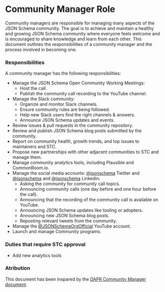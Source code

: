 # Community Manager Role

Community managers are responsible for managing many aspects of the JSON Schema community. The goal is to achieve and maintain a healthy and growing JSON Schema community where everyone feels welcome and is encouraged to share knowledge and learn from each other. This document outlines the responsibilities of a community manager and the process involved in becoming one.

### Responsibilities

A community manager has the following responsibilities:

* Manage the JSON Schema Open Community Working Meetings:
   * Host the call.
   * Publish the community call recording to the YouTube channel.
* Manage the Slack community:
   * Organize and monitor Slack channels.
   * Ensure community rules are being followed.
   * Help new Slack users find the right channels & answers.
   * Announce JSON Schema updates and events.
* Review issues & pull requests in the community repository.
* Review and publish JSON Schema blog posts submitted by the community.
* Report on community health, growth trends, and top issues to maintainers and STC.
* Propose new partnerships with other adjacent communities to STC and manage them.
* Manage community analytics tools, including Plausible and CommonRoom.io.
* Manage the social media accounts: [@jsonschema](https://twitter.com/jsonschema) Twitter and [@jsonschema](https://twitter.com/jsonschema) and [@jsonschema](https://www.linkedin.com/company/jsonschema) Linkedin:
   * Asking the community for community call topics.
   * Announcing community calls (one day before and one hour before the call).
   * Announcing that the recording of the community call is available on YouTube.
   * Announcing JSON Schema updates like tooling or adopters.
   * Announcing new JSON Schema blog posts.
   * Reposting relevant tweets from the community.
* Manage the [@JSONSchemaOrgOfficial](https://www.youtube.com/@JSONSchemaOrgOfficial) YouTube account.
* Launch and manage Community programs.

### Duties that require STC approval

* Add new analytics tools

### Atribution

This document has been inspared by the [DAPR Community Manager document](https://github.com/dapr/community/blob/master/COMMUNITY-MANAGER.md).